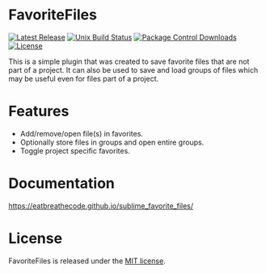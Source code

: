 # FavoriteFiles
[![Latest Release](https://img.shields.io/github/tag/EatBreatheCode/sublime_favorite_files.svg?label=version)](https://github.com/EatBreatheCode/sublime_favorite_files/releases)
[![Unix Build Status][travis-image]][travis-link]
[![Package Control Downloads][pc-image]][pc-link]
[![License][license-image]][license-link]

This is a simple plugin that was created to save favorite files that are not part of a project.  It can also be used to save and load groups of files which may be useful even for files part of a project.

# Features

- Add/remove/open file(s) in favorites.
- Optionally store files in groups and open entire groups.
- Toggle project specific favorites.

# Documentation

https://eatbreathecode.github.io/sublime_favorite_files/

# License

FavoriteFiles is released under the [MIT license](LICENSE).

[travis-image]: https://img.shields.io/travis/facelessuser/FavoriteFiles/master.svg
[travis-link]: https://travis-ci.org/facelessuser/FavoriteFiles
[pc-image]: https://img.shields.io/packagecontrol/dt/FavoriteFiles.svg
[pc-link]: https://packagecontrol.io/packages/FavoriteFiles
[license-image]: https://img.shields.io/badge/license-MIT-blue.svg
[license-link]: LICENSE
